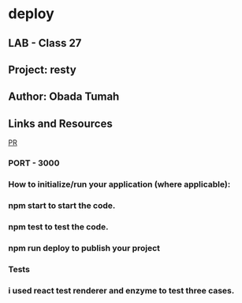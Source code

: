 # deploy

## LAB - Class 27

## Project: resty

## Author: Obada Tumah

## Links and Resources

[PR](https://github.com/obadatumah-401-advanced-javascript/deploy/pull/2)


### PORT - 3000

### How to initialize/run your application (where applicable):

### npm start to start the code.

### npm test to test the code.

### npm run deploy to publish your project


### Tests

### i used react test renderer and enzyme to test three cases.
